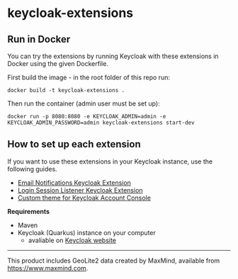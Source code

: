 # keycloak-extensions

## Run in Docker

You can try the extensions by running Keycloak with these extensions in Docker using the given Dockerfile.

First build the image - in the root folder of this repo run:
```
docker build -t keycloak-extensions .
```

Then run the container (admin user must be set up):
```
docker run -p 8080:8080 -e KEYCLOAK_ADMIN=admin -e KEYCLOAK_ADMIN_PASSWORD=admin keycloak-extensions start-dev
```


## How to set up each extension

If you want to use these extensions in your Keycloak instance, use the following guides.

- [Email Notifications Keycloak Extension](https://github.com/eliskachylikova/keycloak-extensions/tree/main/email-notifications)
- [Login Session Listener Keycloak Extension](https://github.com/eliskachylikova/keycloak-extensions/tree/main/login-session-listener)
- [Custom theme for Keycloak Account Console](https://github.com/eliskachylikova/keycloak-extensions/tree/main/custom-theme)

**Requirements**

- Maven
- Keycloak (Quarkus) instance on your computer
  - avaliable on [Keycloak website](https://www.keycloak.org/downloads)

___
This product includes GeoLite2 data created by MaxMind, available from <a href="https://www.maxmind.com">https://www.maxmind.com</a>.
